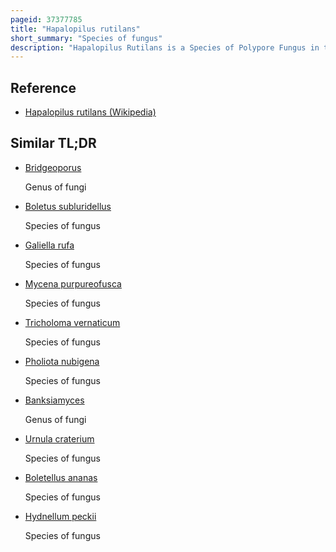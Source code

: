 ```yaml
---
pageid: 37377785
title: "Hapalopilus rutilans"
short_summary: "Species of fungus"
description: "Hapalopilus Rutilans is a Species of Polypore Fungus in the Polyporaceae Family. Officially described in 1821, it was transferred to its current Genus Hapalopilus six Decades later. It is commonly known as the Tender nesting polypore purple Dye Polypore or Cinnamon Bracket. It is found in five Continents. It grows on the Fallen or standing dead Wood of deciduous Trees, in which it fruits singly, in Groups, fused, or in overlapping Clusters. Fruit Bodies are in the Form of kidney-shaped semicircular cinnamon-orange-brown Brackets. The Underside of the Fruit Body has a yellowish Brownish Pore Surface with tiny angular Pores from which Spores can be released."
---
```


## Reference

- [Hapalopilus rutilans (Wikipedia)](https://en.wikipedia.org/?curid=37377785)

## Similar TL;DR

- [Bridgeoporus](/tldr/en/bridgeoporus)

  Genus of fungi

- [Boletus subluridellus](/tldr/en/boletus-subluridellus)

  Species of fungus

- [Galiella rufa](/tldr/en/galiella-rufa)

  Species of fungus

- [Mycena purpureofusca](/tldr/en/mycena-purpureofusca)

  Species of fungus

- [Tricholoma vernaticum](/tldr/en/tricholoma-vernaticum)

  Species of fungus

- [Pholiota nubigena](/tldr/en/pholiota-nubigena)

  Species of fungus

- [Banksiamyces](/tldr/en/banksiamyces)

  Genus of fungi

- [Urnula craterium](/tldr/en/urnula-craterium)

  Species of fungus

- [Boletellus ananas](/tldr/en/boletellus-ananas)

  Species of fungus

- [Hydnellum peckii](/tldr/en/hydnellum-peckii)

  Species of fungus
